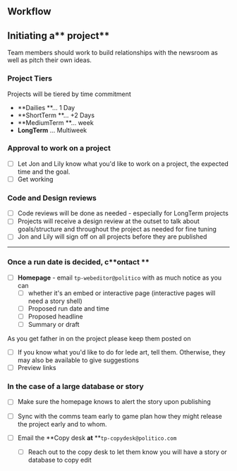 ## Workflow

## Initiating a** project**

Team members should work to build relationships with the newsroom as well as pitch their own ideas.

### Project Tiers

Projects will be tiered by time commitment

* **Dailies **... 1 Day 
* **ShortTerm **... +2 Days 
* **MediumTerm **... week
* **LongTerm** ... Multiweek

### Approval to work on a project

* [ ] Let Jon and Lily know what you'd like to work on a project, the expected time and the goal.
* [ ] Get working

### Code and Design reviews

* [ ] Code reviews will be done as needed - especially for LongTerm projects
* [ ] Projects will receive a design review at the outset to talk about goals/structure and throughout the project as needed for fine tuning
* [ ] Jon and Lily will sign off on all projects before they are published

---

### Once a run date is decided, c**ontact **

* [ ] **Homepage** - email `tp-webeditor@politico` with as much notice as you can
  * [ ] whether it's an embed or interactive page \(interactive pages will need a story shell\)
  * [ ] Proposed run date and time
  * [ ] Proposed headline
  * [ ] Summary or draft

As you get father in on the project please keep them posted on

* [ ] If you know what you'd like to do for lede art, tell them. Otherwise, they may also be available to give suggestions
* [ ] Preview links

### **In the case of a large database or story**

* [ ] Make sure the homepage knows to alert the story upon publishing
* [ ] Sync with the comms team early to game plan how they might release the project early and to whom.

* [ ] Email the **Copy desk **at** **`tp-copydesk@politico.com`

  * [ ] Reach out to the copy desk to let them know you will have a story or database to copy edit 





